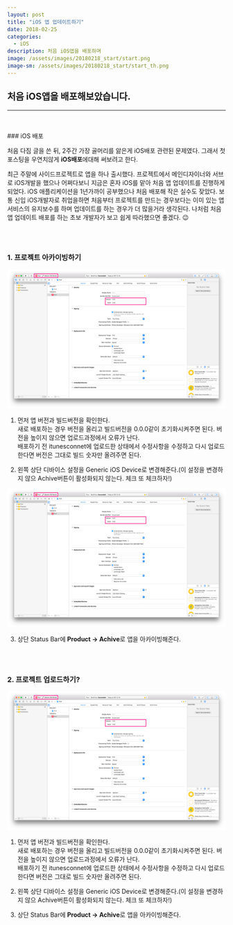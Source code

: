 ```yaml
---
layout: post
title: "iOS 앱 업데이트하기"
date: 2018-02-25
categories:
  - iOS
description: 처음 iOS앱을 배포하며
image: /assets/images/20180218_start/start.png
image-sm: /assets/images/20180218_start/start_th.png
---
```



## 처음 iOS앱을 배포해보았습니다.
---

<br />
<br />
### iOS 배포

처음 다짐 글을 쓴 뒤, 2주간 가장 골머리를 앓은게 iOS배포 관련된 문제였다. 그래서 첫 포스팅을 우연치않게 **iOS배포**에대해 써보려고 한다.

최근 주말에 사이드프로젝트로 앱을 하나 출시했다. 프로젝트에서 메인디자이너와 서브로 iOS개발을 했으나 어쩌다보니 지금은 혼자 iOS를 맡아 처음 앱 업데이트를 진행하게 되었다. iOS 애플리케이션을 1년가까이 공부했으나 처음 배포해 작은 실수도 잦았다. 보통 신입 iOS개발자로 취업을하면 처음부터 프로젝트를 만드는 경우보다는 이미 있는 앱서비스의 유지보수를 하며 업데이트를 하는 경우가 더 많을거라 생각된다. 나처럼 처음 앱 업데이트 배포를 하는 초보 개발자가 보고 쉽게 따라했으면 좋겠다. 😉




<br />
<br />


### 1. 프로젝트 아카이빙하기


![스크린샷1](/assets/images/20180225_udateApp/1.png)

1. 먼저 앱 버전과 빌드버전을 확인한다.   
새로 배포하는 경우 버전을 올리고 빌드버전을 0.0.0같이 초기화시켜주면 된다.
버전을 높이지 않으면 업로드과정에서 오류가 난다.  
배포하기 전 itunesconnet에 업로드한 상태에서 수정사항을 수정하고 다시 업로드한다면 버전은 그대로 빌드 숫자만 올려주면 된다.

2. 왼쪽 상단 디바이스 설정을 Generic iOS Device로 변경해준다.(이 설정을 변경하지 않으 Achive버튼이 활성화되지 않는다. 체크 또 체크하자!)  

![스크린샷1](/assets/images/20180225_udateApp/1.png)

3. 상단 Status Bar에 **Product → Achive**로 앱을  아카이빙해준다.




<br />
<br />


### 2. 프로젝트 업로드하기?


  ![스크린샷1](/assets/images/20180225_udateApp/1.png)
  
  1. 먼저 앱 버전과 빌드버전을 확인한다.   
  새로 배포하는 경우 버전을 올리고 빌드버전을 0.0.0같이 초기화시켜주면 된다.
  버전을 높이지 않으면 업로드과정에서 오류가 난다.  
  배포하기 전 itunesconnet에 업로드한 상태에서 수정사항을 수정하고 다시 업로드한다면 버전은 그대로 빌드 숫자만 올려주면 된다.
  
  1. 왼쪽 상단 디바이스 설정을 Generic iOS Device로 변경해준다.(이 설정을 변경하지 않으 Achive버튼이 활성화되지 않는다. 체크 또 체크하자!)  
  
  1. 상단 Status Bar에 **Product → Achive**로 앱을  아카이빙해준다.
  

